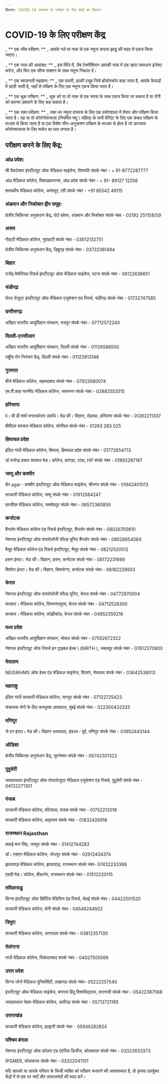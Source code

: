 ```yaml
---
विवरण: COVID-19 संक्रमण के परीक्षण के लिए केंद्रों का विवरण
---
```


# COVID-19 के लिए परीक्षण केंद्र

_ ** एक स्वैब परीक्षण: ** _ आपके गले या नाक से एक नमूना कपास झाड़ू की मदद से एकत्र किया जाएगा।

_ ** एक नाक की आकांक्षा: ** _ इस विधि में, लैब टेक्नीशियन आपकी नाक में एक खारा समाधान इंजेक्ट करेगा, और फिर एक सौम्य सक्शन के साथ नमूना निकाल दें।

_ ** एक श्वासनली महाप्राण: ** _ एक पतली, हल्की ट्यूब जिसे ब्रोंकोस्कोप कहा जाता है, आपके फेफड़ों में डाली जाती है, जहाँ से परीक्षण के लिए एक नमूना एकत्र किया जाता है।

_ ** एक थूक परीक्षण: ** _ थूक को या तो नाक से एक स्वास के साथ एकत्र किया जा सकता है या रोगी को बलगम उबालने के लिए कह सकता है।

_ ** एक रक्त परीक्षण: ** _ रक्त का नमूना वायरस के लिए एक प्रयोगशाला में तैयार और परीक्षण किया जाता है। यह या तो कोरोनोवायरस (नियमित फ्लू \ सहित) के सभी वेरिएंट के लिए एक कंबल परीक्षण के माध्यम से किया जाता है या एक विशेष जीन-अनुक्रमण परीक्षण के माध्यम से होता है जो उपन्यास कोरोनवायरस के लिए मार्कर का पता लगाता है।

## परीक्षण करने के लिए केंद्र:

### आंध्र प्रदेश:

श्री वेंकटेश्वर इंस्टीट्यूट ऑफ मेडिकल साइंसेज, तिरुपति संपर्क नंबर - + 91-8772287777

आंध्र मेडिकल कॉलेज, विशाखापत्तनम, आंध्र प्रदेश संपर्क नंबर - + 91- 89127 12258

शासकीय मेडिकल कॉलेज, अनंतपुर, एपी संपर्क नंबर - +91 85542 49115

### अंडमान और निकोबार द्वीप समूह:

क्षेत्रीय चिकित्सा अनुसंधान केंद्र, पोर्ट ब्लेयर, अंडमान और निकोबार संपर्क नंबर - 03192 251158/59

### असम

गौहाटी मेडिकल कॉलेज, गुवाहाटी संपर्क नंबर - 03612132751

क्षेत्रीय चिकित्सा अनुसंधान केंद्र, डिब्रूगढ़ संपर्क नंबर - 03732381494

### बिहार

राजेंद्र मेमोरियल रिसर्च इंस्टीट्यूट ऑफ मेडिकल साइंसेज, पटना संपर्क नंबर - 06122636651

### चंडीगढ़

पोस्ट ग्रेजुएट इंस्टीट्यूट ऑफ मेडिकल एजुकेशन एंड रिसर्च, चंडीगढ़ संपर्क नंबर - 01722747585

### छत्तीसगढ़

अखिल भारतीय आयुर्विज्ञान संस्थान, रायपुर संपर्क नंबर - 07712572240

### दिल्ली-एनसीआर

अखिल भारतीय आयुर्विज्ञान संस्थान, दिल्ली संपर्क नंबर - 01126588500

राष्ट्रीय रोग नियंत्रण केंद्र, दिल्ली संपर्क नंबर - 01123913148

### गुजरात

बीजे मेडिकल कॉलेज, अहमदाबाद संपर्क नंबर - 07922680074

एम.पी.शाह गवर्नमेंट मेडिकल कॉलेज, जामनगर संपर्क नंबर - 02882553515

### हरियाणा

पं। बी डी शर्मा स्नातकोत्तर उपाधि। मेड की। विज्ञान, रोहतक, हरियाणा संपर्क नंबर - 01262211307

बीपीएस सरकार मेडिकल कॉलेज, सोनीपत संपर्क नंबर - 01263 283 025

### हिमाचल प्रदेश

इंदिरा गांधी मेडिकल कॉलेज, शिमला, हिमाचल प्रदेश संपर्क नंबर - 01772654713

डॉ.राजेन्द्र प्रसाद सरकार मेड। कॉलेज, कांगड़ा, टांडा, HP संपर्क नंबर - 01892287187

### जम्मू और कश्मीर

शेर agar ‐ कश्मीर इंस्टीट्यूट ऑफ मेडिकल साइंसेज, श्रीनगर संपर्क नंबर - 01942401013

सरकारी मेडिकल कॉलेज, जम्मू संपर्क नंबर - 01912584247

एमजीएम मेडिकल कॉलेज, जमशेदपुर संपर्क नंबर - 06572360859

### कर्नाटक

बैंगलोर मेडिकल कॉलेज एंड रिसर्च इंस्टीट्यूट, बैंगलोर संपर्क नंबर - 08026700810

नेशनल इंस्टीट्यूट ऑफ वायरोलॉजी फील्ड यूनिट बैंगलोर संपर्क नंबर - 08026654084

मैसूर मेडिकल कॉलेज एंड रिसर्च इंस्टीट्यूट, मैसूर संपर्क नंबर - 08212520512

हसन इंस्टा। मेड की। विज्ञान, हसन, कर्नाटक संपर्क नंबर - 08172231699

शिमोगा इंस्टा। मेड की। विज्ञान, शिवमोग्गा, कर्नाटक संपर्क नंबर - 08182229933

### केरल

नेशनल इंस्टीट्यूट ऑफ वायरोलॉजी फील्ड यूनिट, केरल संपर्क नंबर - 04772970004

सरकार। मेडिकल कॉलेज, तिरुवनंतपुरम, केरल संपर्क नंबर - 04712528300

सरकार। मेडिकल कॉलेज, कोझीकोड, केरल संपर्क नंबर - 04952350216

### मध्य प्रदेश

अखिल भारतीय आयुर्विज्ञान संस्थान, भोपाल संपर्क नंबर - 07552672322

नेशनल इंस्टीट्यूट ऑफ रिसर्च इन ट्राइबल हेल्थ \ (NIRTH \), जबलपुर संपर्क नंबर - 07612370800

### मेघालय

NEIGRIHMS ऑफ हेल्थ एंड मेडिकल साइंसेज, शिलांग, मेघालय संपर्क नंबर - 03642538013

### महाराष्ट्र

इंदिरा गांधी सरकारी मेडिकल कॉलेज, नागपुर संपर्क नंबर - 07122725423

संक्रामक रोगों के लिए कस्तूरबा अस्पताल, मुंबई संपर्क नंबर - 022300432333

### मणिपुर

जे एन इंस्टा। मेड की। विज्ञान अस्पताल, इंफाल ‐ पूर्व, मणिपुर संपर्क नंबर - 03852443144

### ओडिशा

क्षेत्रीय चिकित्सा अनुसंधान केंद्र, भुवनेश्वर संपर्क नंबर - 06742301322

### पुदुचेरी

जवाहरलाल इंस्टीट्यूट ऑफ पोस्टग्रेजुएट मेडिकल एजुकेशन एंड रिसर्च, पुदुचेरी संपर्क नंबर - 04132271301

### पंजाब

सरकारी मेडिकल कॉलेज, पटियाला, पंजाब संपर्क नंबर - 01752212018

सरकारी मेडिकल कॉलेज, अमृतसर संपर्क नंबर - 01832426918

### राजस्थान Rajasthan

सवाई मान सिंह, जयपुर संपर्क नंबर - 01412744283

डॉ। एसएन मेडिकल कॉलेज, जोधपुर संपर्क नंबर - 02912434374

झालावाड़ मेडिकल कॉलेज, झालावाड़, राजस्थान संपर्क नंबर- 07432233388

एसपी मेड। कॉलेज, बीकानेर, राजस्थान संपर्क नंबर - 01512220115

### तमिलनाडु

किंग्स इंस्टीट्यूट ऑफ प्रिवेंटिव मेडिसिन एंड रिसर्च, चेन्नई संपर्क नंबर - 04422501520

सरकारी मेडिकल कॉलेज, थेनी संपर्क नंबर - 04546244502

### त्रिपुरा

सरकारी मेडिकल कॉलेज, अगरतला संपर्क नंबर - 03812357130

### तेलंगाना

गांधी मेडिकल कॉलेज, सिकंदराबाद संपर्क नंबर - 04027505566

### उत्तर प्रदेश

किंग्स जॉर्ज मेडिकल यूनिवर्सिटी, लखनऊ संपर्क नंबर- 05222257540

इंस्टीट्यूट ऑफ मेडिकल साइंसेज, बनारस हिंदू विश्वविद्यालय, वाराणसी संपर्क नंबर - 05422367568

जवाहरलाल नेहरू मेडिकल कॉलेज, अलीगढ़ संपर्क नंबर - 05712721165

### उत्तराखंड

सरकारी मेडिकल कॉलेज, हल्द्वानी संपर्क नंबर - 05946282824

### पश्चिम बंगाल

नेशनल इंस्टीट्यूट ऑफ कॉलरा एंड एंटरिक डिजीज, कोलकाता संपर्क नंबर - 03323633373

IPGMER, कोलकाता संपर्क नंबर - 03322041101

यदि आपको या आपके परिवार के किसी व्यक्ति को परीक्षण करवाने की आवश्यकता है, तो कृपया उपर्युक्त केंद्रों में से एक पर जाएँ और ज़रूरतमंदों की मदद करें।
